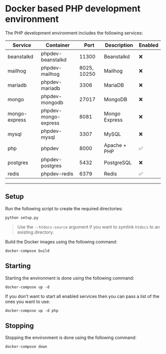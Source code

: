 # Docker based PHP development environment

The PHP development environment includes the following services:

| Service       | Container            | Port        | Description   | Enabled |
|---------------|----------------------|-------------|---------------|---------|
| beanstalkd    | phpdev-beanstalkd    | 11300       | Beanstalkd    | ❌      |
| mailhog       | phpdev-mailhog       | 8025, 10250 | Mailhog       | ❌      |
| mariadb       | phpdev-mariadb       | 3306        | MariaDB       | ❌      |
| mongo         | phpdev-mongodb       | 27017       | MongoDB       | ❌      |
| mongo-express | phpdev-mongo-express | 8081        | Mongo Express | ❌      |
| mysql         | phpdev-mysql         | 3307        | MySQL         | ❌      |
| php           | phpdev               | 8000        | Apache + PHP  | ✅      |
| postgres      | phpdev-postgres      | 5432        | PostgreSQL    | ❌      |
| redis         | phpdev-redis         | 6379        | Redis         | ✅      |

-----------

## Setup

Run the following script to create the required directories:

```
python setup.py
```

> Use the `--htdocs-source` argument if you want to symlink `htdocs` to an existing directory.

Build the Docker images using the following command:

```
docker-compose build
```

## Starting

Starting the environment is done using the following command:

```
docker-compose up -d
```

If you don't want to start all enabled services then you can pass a list of the ones you want to use:

```
docker-compose up -d php
```

## Stopping

Stopping the environment is done using the following command:

```
docker-compose down
```

